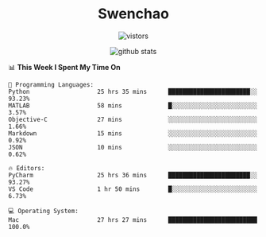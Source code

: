 <h1 align="center">Swenchao</h3>

<p align="center">
  <img src="https://visitor-badge.glitch.me/badge?page_id=Swenchao" alt="vistors" />
</p>

<p align="center">
  <img src="https://github-readme-stats.vercel.app/api?username=Swenchao&count_private=true&show_icons=true&theme=vue-dark&hide_title=true" alt="github stats" />
</p>

<!--START_SECTION:waka-->
📊 **This Week I Spent My Time On** 

```text
💬 Programming Languages: 
Python                   25 hrs 35 mins      ███████████████████████░░   93.23% 
MATLAB                   58 mins             █░░░░░░░░░░░░░░░░░░░░░░░░   3.57% 
Objective-C              27 mins             ░░░░░░░░░░░░░░░░░░░░░░░░░   1.66% 
Markdown                 15 mins             ░░░░░░░░░░░░░░░░░░░░░░░░░   0.92% 
JSON                     10 mins             ░░░░░░░░░░░░░░░░░░░░░░░░░   0.62%

🔥 Editors: 
PyCharm                  25 hrs 36 mins      ███████████████████████░░   93.27% 
VS Code                  1 hr 50 mins        █░░░░░░░░░░░░░░░░░░░░░░░░   6.73%

💻 Operating System: 
Mac                      27 hrs 27 mins      █████████████████████████   100.0%

```


<!--END_SECTION:waka-->
